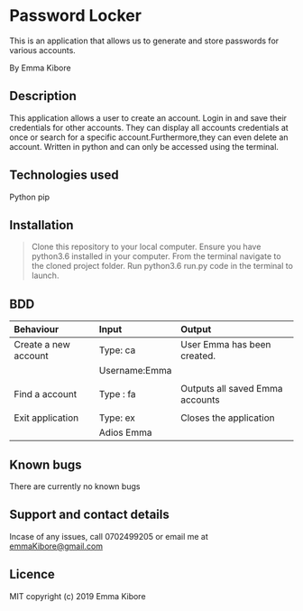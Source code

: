 # Password Locker
This is an application that allows us to generate and store passwords for various accounts.

By Emma Kibore

## Description
This application allows a user to create an account. Login in and save their credentials for other accounts. They can display all accounts credentials at once or search for a specific account.Furthermore,they can even delete an account. Written in python and can only be accessed using the terminal.


## Technologies used
Python
pip


## Installation
> Clone this repository to your local computer.
> Ensure you have python3.6 installed in your computer.
> From the terminal navigate to the cloned project folder.
> Run python3.6 run.py code in the terminal to launch.


## BDD
| Behaviour                | Input            | Output                            |
| :----------------------- | :-------------   | :---------------------------------|
| Create a new account     | Type: ca         |  User Emma has been created.      |  
|                          | Username:Emma    |                                   |
|                          |                  |                                   |
| Find a account           | Type : fa        | Outputs all saved Emma accounts   |      
|                          |                  |                                   |
| Exit application         | Type: ex         | Closes the application            |
|                          | Adios Emma       |                                   |

## Known bugs
There are currently no known bugs

## Support and contact details
Incase of any issues, call 0702499205 or email me at emmaKibore@gmail.com

## Licence
MIT  copyright (c) 2019 Emma Kibore
